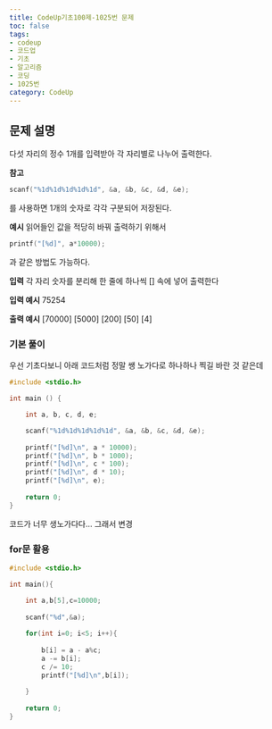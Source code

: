 ```yaml
---
title: CodeUp기초100제-1025번 문제
toc: false
tags:
- codeup
- 코드업
- 기초
- 알고리즘
- 코딩
- 1025번
category: CodeUp
---
```


## 문제 설명

다섯 자리의 정수 1개를 입력받아 각 자리별로 나누어 출력한다.

**참고**

~~~c
scanf("%1d%1d%1d%1d%1d", &a, &b, &c, &d, &e);
~~~

를 사용하면 1개의 숫자로 각각 구분되어 저장된다.

**예시**
읽어들인 값을 적당히 바꿔 출력하기 위해서

~~~c
printf("[%d]", a*10000);
~~~

과 같은 방법도 가능하다.

**입력**
각 자리 숫자를 분리해 한 줄에 하나씩 [] 속에 넣어 출력한다

**입력 예시**
75254

**출력 예시**
[70000]
[5000]
[200]
[50]
[4]






### 기본 풀이

우선 기초다보니 아래 코드처럼 정말 쌩 노가다로 하나하나 찍길 바란 것 같은데


~~~c
#include <stdio.h>

int main () {

    int a, b, c, d, e;

    scanf("%1d%1d%1d%1d%1d", &a, &b, &c, &d, &e);
		
    printf("[%d]\n", a * 10000);
    printf("[%d]\n", b * 1000);
    printf("[%d]\n", c * 100);
    printf("[%d]\n", d * 10);
    printf("[%d]\n", e);
		
    return 0;
}

~~~

코드가 너무 생노가다다... 그래서 변경








### for문 활용

~~~c
#include <stdio.h>

int main(){

    int a,b[5],c=10000;
		
    scanf("%d",&a);
		
    for(int i=0; i<5; i++){
       
		b[i] = a - a%c;
        a -= b[i];
        c /= 10;
        printf("[%d]\n",b[i]);
				
    }
    
    return 0;
}
~~~
